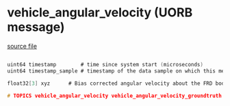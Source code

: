 # vehicle_angular_velocity (UORB message)
        


[source file](https://github.com/PX4/PX4-Autopilot/blob/master/msg/vehicle_angular_velocity.msg)

```c

uint64 timestamp        # time since system start (microseconds)
uint64 timestamp_sample # timestamp of the data sample on which this message is based (microseconds)

float32[3] xyz		# Bias corrected angular velocity about the FRD body frame XYZ-axis in rad/s

# TOPICS vehicle_angular_velocity vehicle_angular_velocity_groundtruth

```
